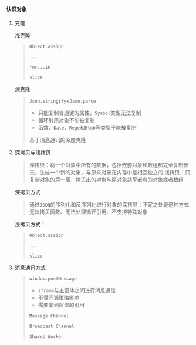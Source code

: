 #### 认识对象

1. 克隆

   浅克隆

   > `Object.assign`
   >
   > `...`
   >
   > `for...in`
   >
   > `slice`

   深克隆

   > `Json.stringify`+`Json.parse`
   >
   > - 只能复制普通键的属性，`Symbol`类型无法复制
   > - 循环引用对象不能被复制
   > - 函数、`Date`、`Rege`和`Blob`等类型不能被复制
   >
   > 基于消息通讯的深度克隆

2. 深拷贝与浅拷贝

   > 深拷贝：将一个对象中所有的数据，包括嵌套对象和数组都完全复制出来，生成一个新的对象，与原来对象在内存中是相互独立的
   > 浅拷贝：只复制对象的第一层，拷贝出的对象与原对象共享嵌套的对象或者数组

   深拷贝方式：

   > 通过`JSON`的序列化和反序列化进行对象的深拷贝：不足之处是这种方式无法拷贝函数、无法处理循环引用、不支持特殊对象

   浅拷贝方式：

   > `Object.assign`
   >
   > `...`
   >
   > `slice`

2. 消息通讯方式

   > `window.postMessage` 
   >
   > * `iframe`与主窗体之间进行消息通信
   > * 不受同源策略影响
   > * 需要拿到窗体的引用
   >
   > `Message Channel`
   >
   > `Broadcast Channel`
   >
   > `Shared Worker`